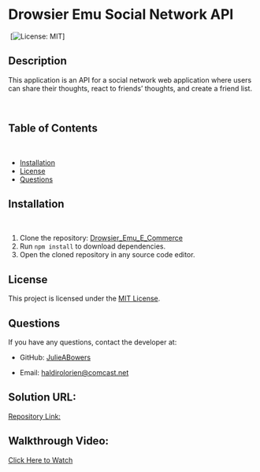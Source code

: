# Drowsier Emu Social Network API
​
[![License: MIT](https://img.shields.io/badge/License-MIT-yellow.svg)]

## Description 
​This application is an API for a social network web application where users can share their thoughts, react to friends’ thoughts, and create a friend list.

​
## Table of Contents
​
- [Installation](#installation)
- [License](#license)
- [Questions](#questions)
## Installation
​
1. Clone the repository: [Drowsier_Emu_E_Commerce](https://github.com/JulieABowers/Drowsier_Emu_E_Commerce.git)
2. Run `npm install` to download dependencies. 
3. Open the cloned repository in any source code editor.

## License

This project is licensed under the [MIT License](https://opensource.org/licenses/MIT).


## Questions

If you have any questions, contact the developer at:

- GitHub: [JulieABowers](https://github.com/JulieABowers)

- Email: haldirolorien@comcast.net

## Solution URL:
[Repository Link:](https://github.com/JulieABowers/Drowsier_Emu_Social_Network)

## Walkthrough Video:
[Click Here to Watch](https://drive.google.com/file/d/1Xo4XHVzArbT7a7GAdyy_A3uAAoANJh_v/view)
